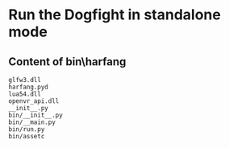 # Run the Dogfight in standalone mode

## Content of bin\harfang

```
glfw3.dll
harfang.pyd
lua54.dll
openvr_api.dll
__init__.py
bin/__init__.py
bin/__main.py
bin/run.py
bin/assetc
```
